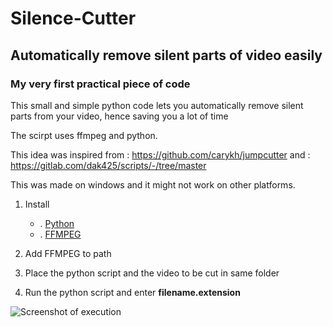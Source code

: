 # Silence-Cutter
## Automatically remove silent parts of video easily
### My very first practical piece of code 

This small and simple python code lets you automatically remove silent parts from your video, hence saving you a lot of time

The scirpt uses ffmpeg and python.

This idea was inspired from : https://github.com/carykh/jumpcutter 
and                         : https://gitlab.com/dak425/scripts/-/tree/master


This was made on windows and it might not work on other platforms.

1. Install
      * . [Python](https://www.python.org/)
      * . [FFMPEG](https://ffmpeg.org/)

2. Add FFMPEG to path
3. Place the python script and the video to be cut in same folder
4. Run the python script and enter **filename.extension**

![Screenshot of execution](https://user-images.githubusercontent.com/100824348/156534056-e3c8bfe1-1e2c-4dd4-8242-662b73315bf6.jpg)
